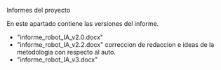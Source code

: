 Informes del proyecto

En este apartado contiene las versiones del informe.

- "informe_robot_IA_v2.0.docx" 
- "informe_robot_IA_v2.2.docx" correccion de redaccion e ideas de la metodologia con respecto al auto.
- "informe_robot_IA_v3.docx"

